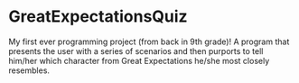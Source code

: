# GreatExpectationsQuiz

My first ever programming project (from back in 9th grade)!  A program that presents the user with a series of scenarios and then purports to tell him/her which character from Great Expectations he/she most closely resembles.
